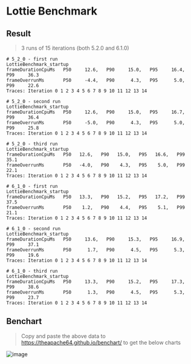 # Lottie Benchmark

## Result

> 3 runs of 15 iterations (both 5.2.0 and 6.1.0)

```
# 5_2_0 - first run
LottieBenchmark_startup
frameDurationCpuMs   P50     12.6,   P90     15.0,   P95     16.4,   P99     36.3
frameOverrunMs       P50     -4.4,   P90      4.3,   P95      5.0,   P99     22.6
Traces: Iteration 0 1 2 3 4 5 6 7 8 9 10 11 12 13 14

# 5_2_0 - second run
LottieBenchmark_startup
frameDurationCpuMs   P50     12.6,   P90     15.0,   P95     16.7,   P99     36.4
frameOverrunMs       P50     -5.0,   P90      4.3,   P95      5.0,   P99     25.8
Traces: Iteration 0 1 2 3 4 5 6 7 8 9 10 11 12 13 14

# 5_2_0 - third run
LottieBenchmark_startup
frameDurationCpuMs   P50   12.6,   P90   15.0,   P95   16.6,   P99   35.1
frameOverrunMs       P50   -4.0,   P90    4.3,   P95    5.0,   P99   22.1
Traces: Iteration 0 1 2 3 4 5 6 7 8 9 10 11 12 13 14

# 6_1_0 - first run
LottieBenchmark_startup
frameDurationCpuMs   P50   13.3,   P90   15.2,   P95   17.2,   P99   37.5
frameOverrunMs       P50    1.2,   P90    4.4,   P95    5.1,   P99   21.1
Traces: Iteration 0 1 2 3 4 5 6 7 8 9 10 11 12 13 14

# 6_1_0 - second run
LottieBenchmark_startup
frameDurationCpuMs   P50     13.6,   P90     15.3,   P95     16.9,   P99     37.1
frameOverrunMs       P50      1.7,   P90      4.5,   P95      5.3,   P99     19.6
Traces: Iteration 0 1 2 3 4 5 6 7 8 9 10 11 12 13 14

# 6_1_0 - third run
LottieBenchmark_startup
frameDurationCpuMs   P50     13.3,   P90     15.2,   P95     17.3,   P99     38.6
frameOverrunMs       P50      1.3,   P90      4.5,   P95      5.3,   P99     23.7
Traces: Iteration 0 1 2 3 4 5 6 7 8 9 10 11 12 13 14
```

## Benchart

> Copy and paste the above data to https://theapache64.github.io/benchart/ to get the below charts

![image](https://github.com/theapache64/lottie-benchmark/assets/9678279/5504daa8-c65f-4fc8-93e4-c8623f42ff9e)




